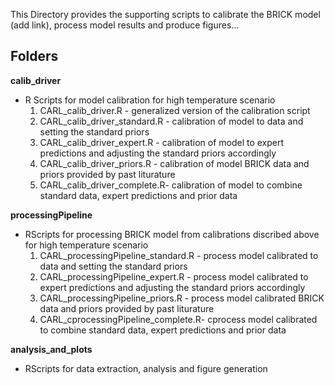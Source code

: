 This Directory provides the supporting scripts to calibrate the BRICK model (add link), process model results and produce figures...

## Folders

**calib_driver**
- R Scripts for model calibration for high temperature scenario
  1.  CARL_calib_driver.R - generalized version of the calibration script
  2.  CARL_calib_driver_standard.R - calibration of model to data and setting the standard priors
  3.  CARL_calib_driver_expert.R - calibration of model to expert predictions and adjusting the standard priors accordingly
  4.  CARL_calib_driver_priors.R - calibration of model BRICK data and priors provided by past liturature
  5.  CARL_calib_driver_complete.R- calibration of model to combine standard data, expert predictions and prior data

**processingPipeline** 
- RScripts for processing BRICK model from calibrations discribed above for high temperature scenario
  1.  CARL_processingPipeline_standard.R - process model calibrated to data and setting the standard priors
  2.  CARL_processingPipeline_expert.R - process model calibrated to expert predictions and adjusting the standard priors accordingly
  3.  CARL_processingPipeline_priors.R - process model calibrated BRICK data and priors provided by past liturature
  4.  CARL_cprocessingPipeline_complete.R- cprocess model calibrated to combine standard data, expert predictions and prior data
 
**analysis_and_plots**
- RScripts for data extraction, analysis and figure generation
